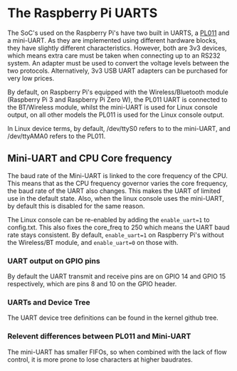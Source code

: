 # The Raspberry Pi UARTS

The SoC's used on the Raspberry Pi's have two built in UARTS, a [PL011](http://infocenter.arm.com/help/index.jsp?topic=/com.arm.doc.ddi0183g/index.html) and a mini-UART. As they are implemented using different hardware blocks, they have slightly different characteristics. However, both are 3v3 devices, which means extra care must be taken when connecting up to an RS232 system. An adapter must be used to convert the voltage levels between the two protocols. Alternatively, 3v3 USB UART adapters can be purchased for very low prices. 
 
By default, on Raspberry Pi's equipped with the Wireless/Bluetooth module (Raspberry Pi 3 and Raspberry Pi Zero W), the PL011 UART is connected to the BT/Wireless module, whilst the mini-UART is used for Linux console output, on all other models the PL011 is used for the Linux console output. 

In Linux device terms, by default, /dev/ttyS0 refers to to the mini-UART, and /dev/ttyAMA0 refers to the PL011.

## Mini-UART and CPU Core frequency

The baud rate of the Mini-UART is linked to the core frequency of the CPU. This means that as the CPU frequency governor varies the core frequency, the baud rate of the UART also changes. This makes the UART of limited use in the default state. Also, when the linux console uses the mini-UART, by default this is disabled for the same reason. 

The Linux console can be re-enabled by adding the `enable_uart=1` to config.txt. This also fixes the core_freq to 250 which means the UART baud rate stays consistent. By default, `enable_uart=1` on Raspberry Pi's without the Wireless/BT module, and `enable_uart=0` on those with.



### UART output on GPIO pins

By default the UART transmit and receive pins are on GPIO 14 and GPIO 15 respectively, which are pins 8 and 10 on the GPIO header.


### UARTs and Device Tree

The UART device tree definitions can be found in the kernel github tree.

### Relevent differences between PL011 and Mini-UART

The mini-UART has smaller FIFOs, so when combined with the lack of flow control, it is more prone to lose characters at higher baudrates.
